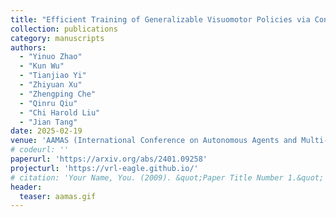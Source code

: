 ```yaml
---
title: "Efficient Training of Generalizable Visuomotor Policies via Control-Aware Augmentation"
collection: publications
category: manuscripts
authors: 
  - "Yinuo Zhao"
  - "Kun Wu"
  - "Tianjiao Yi"
  - "Zhiyuan Xu"
  - "Zhengping Che"
  - "Qinru Qiu"
  - "Chi Harold Liu"
  - "Jian Tang"
date: 2025-02-19
venue: 'AAMAS (International Conference on Autonomous Agents and Multi-Agent Systems)'
# codeurl: ''
paperurl: 'https://arxiv.org/abs/2401.09258'
projecturl: 'https://vrl-eagle.github.io/'
# citation: 'Your Name, You. (2009). &quot;Paper Title Number 1.&quot; <i>Journal 1</i>. 1(1).'
header:
  teaser: aamas.gif
---
```


